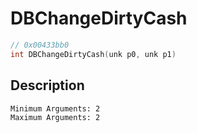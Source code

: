 # DBChangeDirtyCash
```c
// 0x00433bb0
int DBChangeDirtyCash(unk p0, unk p1)
```
## Description
```
Minimum Arguments: 2
Maximum Arguments: 2
```

